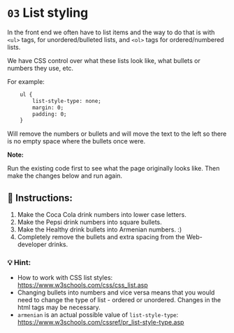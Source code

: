 # `03` List styling

In the front end we often have to list items and the way to do that is with `<ul>` tags, for unordered/bulleted lists, and `<ol>` tags for ordered/numbered lists.  

We have CSS control over what these lists look like, what bullets or numbers they use, etc.

For example:

```HTML
    ul {
        list-style-type: none;
        margin: 0;
        padding: 0;
    }
```

Will remove the numbers or bullets and will move the text to the left so there is no empty space where the bullets once were.

**Note:** 

Run the existing code first to see what the page originally looks like.
Then make the changes below and run again.  

## 📝 Instructions:


1. Make the Coca Cola drink numbers into lower case letters. 
2. Make the Pepsi drink numbers into square bullets.
3. Make the Healthy drink bullets into Armenian numbers. :) 
4. Completely remove the bullets and extra spacing from the Web-developer drinks. 

### 💡 Hint:

- How to work with CSS list styles: https://www.w3schools.com/css/css_list.asp
- Changing bullets into numbers and vice versa means that you would need to change the type of list - ordered or unordered. Changes in the html tags may be necessary. 
- `armenian` is an actual possible value of `list-style-type`: https://www.w3schools.com/cssref/pr_list-style-type.asp